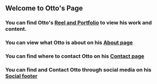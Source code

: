 ## Welcome to Otto's Page

### You can find Otto's [Reel and Portfolio](https://drive.google.com/drive/folders/1pmr39badhWZfb3iP_e-9AoC3svERsXFi?usp=sharing) to view his work and content.

### You can view what Otto is about on his [About page](https://gamestop.com)

### You can find where to contact Otto on his [Contact page](https://gamestop.com)

### You can find and Contact Otto through social media on his [Social footer](https://gamestop.com) 




